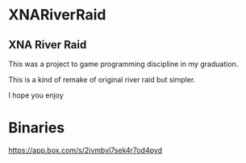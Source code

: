 XNARiverRaid
============

XNA River Raid
--------------------------------------------------------------------------------
This was a project to game programming discipline in my graduation.

This is a kind of remake of original river raid but simpler.

I hope you enjoy

Binaries
================

https://app.box.com/s/2jvmbvl7sek4r7od4pyd
